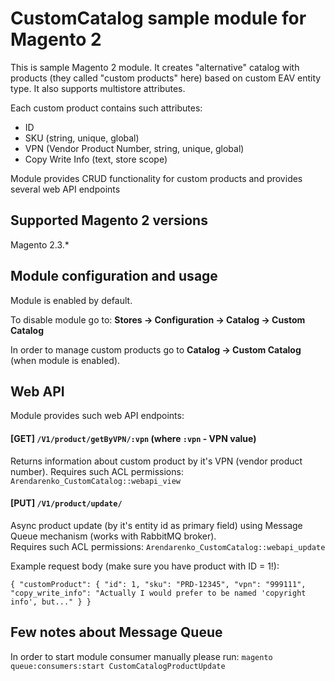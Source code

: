 # CustomCatalog sample module for Magento 2

This is sample Magento 2 module. It creates "alternative" catalog with products (they called "custom products" here) based on custom EAV entity type.
It also supports multistore attributes.

Each custom product contains such attributes:
- ID
- SKU (string, unique, global)
- VPN (Vendor Product Number, string, unique, global)
- Copy Write Info (text, store scope)

Module provides CRUD functionality for custom products and provides several web API endpoints

## Supported Magento 2 versions
Magento 2.3.*

## Module configuration and usage
Module is enabled by default.
 
To disable module go to: **Stores → Configuration → Catalog → Custom Catalog**

In order to manage custom products go to **Catalog → Custom Catalog** (when module is enabled).

## Web API 

Module provides such web API endpoints: 

#### [GET] `/V1/product/getByVPN/:vpn` (where `:vpn` - VPN value)
Returns information about custom product by it's VPN (vendor product number).
Requires such ACL permissions: `Arendarenko_CustomCatalog::webapi_view` 

#### [PUT] `/V1/product/update/`
Async product update (by it's entity id as primary field) using Message Queue mechanism (works with RabbitMQ broker).  
Requires such ACL permissions: `Arendarenko_CustomCatalog::webapi_update`

Example request body (make sure you have product with ID = 1!):

`{
	"customProduct":
	{
		"id": 1,
		"sku": "PRD-12345",
		"vpn": "999111",
		"copy_write_info": "Actually I would prefer to be named 'copyright info', but..."
	}
}`

## Few notes about Message Queue
In order to start module consumer manually please run: `magento queue:consumers:start CustomCatalogProductUpdate`
